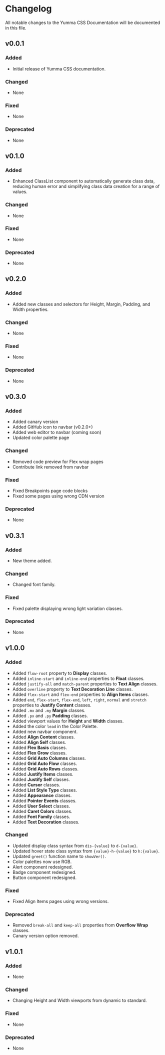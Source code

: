 # Changelog

All notable changes to the Yumma CSS Documentation will be documented in this file.

## v0.0.1

### Added

- Initial release of Yumma CSS documentation.

### Changed

- None

### Fixed

- None

### Deprecated

- None

## v0.1.0

### Added

- Enhanced ClassList component to automatically generate class data, reducing human error and simplifying class data creation for a range of values.

### Changed

- None

### Fixed

- None

### Deprecated

- None

## v0.2.0

### Added

- Added new classes and selectors for Height, Margin, Padding, and Width properties.

### Changed

- None

### Fixed

- None

### Deprecated

- None

## v0.3.0

### Added

- Added canary version
- Added GitHub icon to navbar (v0.2.0+)
- Added web editor to navbar (coming soon)
- Updated color palette page

### Changed

- Removed code preview for Flex wrap pages
- Contribute link removed from navbar

### Fixed

- Fixed Breakpoints page code blocks
- Fixed some pages using wrong CDN version

### Deprecated

- None

## v0.3.1

### Added

- New theme added.

### Changed

- Changed font family.

### Fixed

- Fixed palette displaying wrong light variation classes.

### Deprecated

- None

## v1.0.0

### Added
- Added `flow-root` property to **Display** classes.
- Added `inline-start` and `inline-end` properties to **Float** classes.
- Added `justify-all` and `match-parent` properties to **Text Align** classes.
- Added `overline` property to **Text Decoration Line** classes.
- Added `flex-start` and `flex-end` properties to **Align Items** classes.
- Added `end`, `flex-start`, `flex-end`, `left`, `right`, `normal` and `stretch` properties to **Justify Content** classes.
- Added `.mx` and `.my` **Margin** classes.
- Added `.px` and `.py` **Padding** classes.
- Added viewport values for **Height** and **Width** classes.
- Added the color `lead` in the Color Palette.
- Added new navbar component.
- Added **Align Content** classes.
- Added **Align Self** classes.
- Added **Flex Basis** classes.
- Added **Flex Grow** classes.
- Added **Grid Auto Columns** classes.
- Added **Grid Auto Flow** classes.
- Added **Grid Auto Rows** classes.
- Added **Justify Items** classes.
- Added **Justify Self** classes.
- Added **Cursor** classes.
- Added **List Style Type** classes.
- Added **Appearance** classes.
- Added **Pointer Events** classes.
- Added **User Select** classes.
- Added **Caret Colors** classes.
- Added **Font Family** classes.
- Added **Text Decoration** classes.

### Changed
- Updated display class syntax from `dis-{value}` to `d-{value}`.
- Updated hover state class syntax from `{value}-h-{value}` to `h:{value}`.
- Updated `greet()` function name to `showVer()`.
- Color palettes now use RGB.
- Alert component redesigned.
- Badge component redesigned.
- Button component redesigned.

### Fixed
- Fixed Align Items pages using wrong versions.

### Deprecated
- Removed `break-all` and `keep-all` properties from **Overflow Wrap** classes.
- Canary version option removed.

## v1.0.1

### Added
- None

### Changed
- Changing Height and Width viewports from dynamic to standard.

### Fixed
- None

### Deprecated
- None